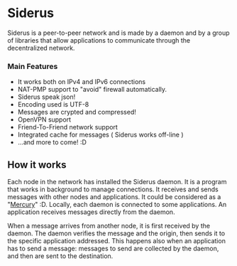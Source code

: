 # Siderus
Siderus is a peer-to-peer network and is made by a daemon and by a group of libraries 
that allow applications to communicate through the decentralized network.

### Main Features
* It works both on IPv4 and IPv6 connections
* NAT-PMP support to "avoid" firewall automatically.
* Siderus speak json!
* Encoding used is UTF-8
* Messages are crypted and compressed!
* OpenVPN support
* Friend-To-Friend network support
* Integrated cache for messages ( Siderus works off-line )
* ...and more to come! :D 

## How it works
Each node in the network has installed the Siderus daemon. It is a program that works 
in background to manage connections. It receives and sends messages with other nodes 
and applications. It could be considered as a 
"[Mercury](http://en.wikipedia.org/wiki/Mercury_(mythology))" :D. Locally, each daemon 
is connected to some applications. An application receives messages directly from the daemon.

When a message arrives from another node, it is first received by the daemon. The daemon verifies the message and the origin, then sends it to the specific application addressed. This happens also when an application has to send a message: messages to send are collected by the daemon, and then are sent to the destination.